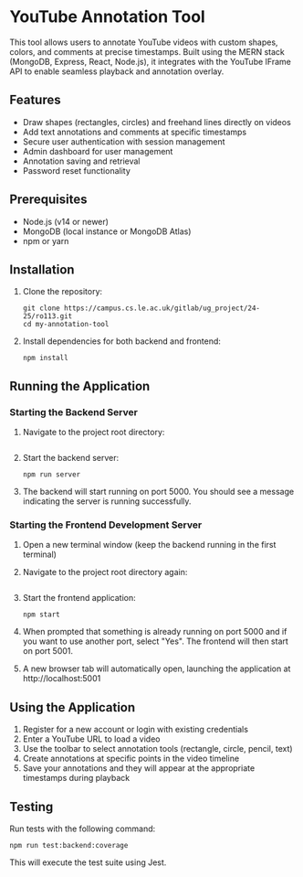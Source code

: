 # YouTube Annotation Tool

This tool allows users to annotate YouTube videos with custom shapes, colors, and comments at precise timestamps. Built using the MERN stack (MongoDB, Express, React, Node.js), it integrates with the YouTube IFrame API to enable seamless playback and annotation overlay.

## Features

- Draw shapes (rectangles, circles) and freehand lines directly on videos
- Add text annotations and comments at specific timestamps
- Secure user authentication with session management
- Admin dashboard for user management
- Annotation saving and retrieval
- Password reset functionality

## Prerequisites

- Node.js (v14 or newer)
- MongoDB (local instance or MongoDB Atlas)
- npm or yarn

## Installation

1. Clone the repository:
   ```
   git clone https://campus.cs.le.ac.uk/gitlab/ug_project/24-25/ro113.git
   cd my-annotation-tool
   ```

2. Install dependencies for both backend and frontend:
   ```
   npm install
   ```

## Running the Application

### Starting the Backend Server

1. Navigate to the project root directory:
   
   ```

2. Start the backend server:
   ```
   npm run server
   ```

3. The backend will start running on port 5000. You should see a message indicating the server is running successfully.

### Starting the Frontend Development Server

1. Open a new terminal window (keep the backend running in the first terminal)

2. Navigate to the project root directory again:
   ```

3. Start the frontend application:
   ```
   npm start
   ```

4. When prompted that something is already running on port 5000 and if you want to use another port, select "Yes". The frontend will then start on port 5001.

5. A new browser tab will automatically open, launching the application at http://localhost:5001

## Using the Application

1. Register for a new account or login with existing credentials
2. Enter a YouTube URL to load a video
3. Use the toolbar to select annotation tools (rectangle, circle, pencil, text)
4. Create annotations at specific points in the video timeline
5. Save your annotations and they will appear at the appropriate timestamps during playback

## Testing

Run tests with the following command:
```
npm run test:backend:coverage
```

This will execute the test suite using Jest.





